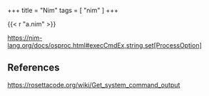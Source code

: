 +++
title = "Nim"
tags = [ "nim" ]
+++

{{< r "a.nim" >}}

<https://nim-lang.org/docs/osproc.html#execCmdEx,string,set[ProcessOption]>

## References

<https://rosettacode.org/wiki/Get_system_command_output>
